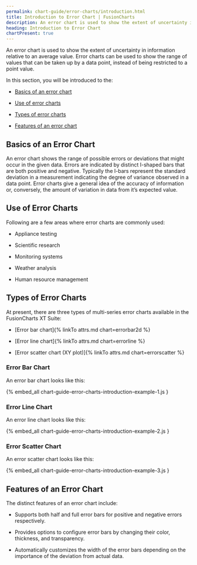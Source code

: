 ```yaml
---
permalink: chart-guide/error-charts/introduction.html
title: Introduction to Error Chart | FusionCharts
description: An error chart is used to show the extent of uncertainty in information relative to an average value.
heading: Introduction to Error Chart
chartPresent: true
---
```


An error chart is used to show the extent of uncertainty in information relative to an average value. Error charts can be used to show the range of values that can be taken up by a data point, instead of being restricted to a point value.

In this section, you will be introduced to the:

* <a href="{{ site.baseurl }}chart-guide/error-charts/introduction.html#basics-of-an-error-chart">Basics of an error chart</a>

* <a href="{{ site.baseurl }}chart-guide/error-charts/introduction.html#use-of-error-charts">Use of error charts</a>

* <a href="{{ site.baseurl }}chart-guide/error-charts/introduction.html#types-of-error-charts">Types of error charts</a>

* <a href="{{ site.baseurl }}chart-guide/error-charts/introduction.html#features-of-an-error-chart">Features of an error chart</a>

## Basics of an Error Chart

An error chart shows the range of possible errors or deviations that might occur in the given data. Errors are indicated by distinct I-shaped bars that are both positive and negative. Typically the I-bars represent the standard deviation in a measurement indicating the degree of variance observed in a data point. Error charts give a general idea of the accuracy of information or, conversely, the amount of variation in data from it’s expected value.

## Use of Error Charts

Following are a few areas where error charts are commonly used:

* Appliance testing

* Scientific research

* Monitoring systems

* Weather analysis

* Human resource management

## Types of Error Charts

At present, there are three types of multi-series error charts available in the FusionCharts XT Suite:

* [Error bar chart]{% linkTo attrs.md chart=errorbar2d %}

* [Error line chart]{% linkTo attrs.md chart=errorline %}

* [Error scatter chart (XY plot)]{% linkTo attrs.md chart=errorscatter %}

### Error Bar Chart

An error bar chart looks like this:

{% embed_all chart-guide-error-charts-introduction-example-1.js }

### Error Line Chart

An error line chart looks like this:

{% embed_all chart-guide-error-charts-introduction-example-2.js }

### Error Scatter Chart

An error scatter chart looks like this:

{% embed_all chart-guide-error-charts-introduction-example-3.js }

## Features of an Error Chart

The distinct features of an error chart include:

* Supports both half and full error bars for positive and negative errors respectively.

* Provides options to configure error bars by changing their color, thickness, and transparency.

* Automatically customizes the width of the error bars depending on the importance of the deviation from actual data.